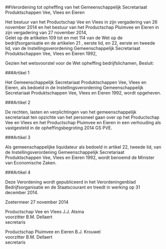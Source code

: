 <meta http-equiv='Content-Type' content='text/html; charset=utf-8' />

##Verordening tot opheffing van het Gemeenschappelijk Secretariaat Produktschappen Vee, Vlees en Eieren

Het bestuur van het Productschap Vee en Vlees in zijn vergadering van 26 november 2014 en het bestuur van het Productschap Pluimvee en Eieren in zijn vergadering van 27 november 2014,  
Gelet op de artikelen 109 tot en met 114 van de Wet op de bedrijfsorganisatie en de artikelen 21 , eerste lid, en 22, eerste en tweede lid, van de Instellingsverordening Gemeenschappelijk Secretariaat Produktschappen Vee, Vlees en Eieren 1992,

Gezien het wetsvoorstel voor de Wet opheffing bedrijfslichamen,
Besluit:    

###Artikel 1 

Het Gemeenschappelijk Secretariaat Produktschappen Vee, Vlees en Eieren, als bedoeld in de Instellingsverordening Gemeenschappelijk Secretariaat Produktschappen Vee, Vlees en Eieren 1992, wordt opgeheven. 

###Artikel 2 

De rechten, lasten en verplichtingen van het gemeenschappelijk secretariaat ten opzichte van het personeel gaan over op het Productschap Vee en Vlees en het Productschap Pluimvee en Eieren in een verhouding als vastgesteld in de opheffingsbegroting 2014 GS PVE. 

###Artikel 3 

Als gemeenschappelijke liquidateur als bedoeld in artikel 22, tweede lid, van de Instellingsverordening Gemeenschappelijk Secretariaat Produktschappen Vee, Vlees en Eieren 1992, wordt benoemd de Minister van Economische Zaken. 

###Artikel 4 

Deze Verordening wordt gepubliceerd in het Verordeningenblad Bedrijfsorganisatie en de Staatscourant en treedt in werking op 31 december 2014. 

Zoetermeer 
27 november 2014   

Productschap Vee en Vlees
J.J. Atsma  
voorzitter 
B.M. Dellaert  
secretaris  

Productschap Pluimvee en Eieren
B.J. Krouwel  
voorzitter 
B.M. Dellaert  
secretaris   
